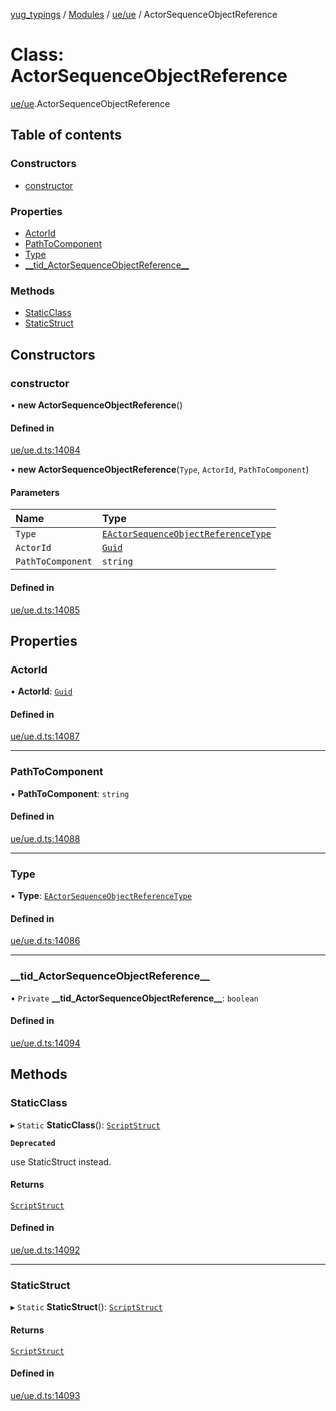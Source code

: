 [yug_typings](../README.md) / [Modules](../modules.md) / [ue/ue](../modules/ue_ue.md) / ActorSequenceObjectReference

# Class: ActorSequenceObjectReference

[ue/ue](../modules/ue_ue.md).ActorSequenceObjectReference

## Table of contents

### Constructors

- [constructor](ue_ue.ActorSequenceObjectReference.md#constructor)

### Properties

- [ActorId](ue_ue.ActorSequenceObjectReference.md#actorid)
- [PathToComponent](ue_ue.ActorSequenceObjectReference.md#pathtocomponent)
- [Type](ue_ue.ActorSequenceObjectReference.md#type)
- [\_\_tid\_ActorSequenceObjectReference\_\_](ue_ue.ActorSequenceObjectReference.md#__tid_actorsequenceobjectreference__)

### Methods

- [StaticClass](ue_ue.ActorSequenceObjectReference.md#staticclass)
- [StaticStruct](ue_ue.ActorSequenceObjectReference.md#staticstruct)

## Constructors

### constructor

• **new ActorSequenceObjectReference**()

#### Defined in

[ue/ue.d.ts:14084](https://github.com/YugMetaverse/yug_typings/blob/b7d9b19/ue/ue.d.ts#L14084)

• **new ActorSequenceObjectReference**(`Type`, `ActorId`, `PathToComponent`)

#### Parameters

| Name | Type |
| :------ | :------ |
| `Type` | [`EActorSequenceObjectReferenceType`](../enums/ue_ue.EActorSequenceObjectReferenceType.md) |
| `ActorId` | [`Guid`](ue_ue_s.Guid.md) |
| `PathToComponent` | `string` |

#### Defined in

[ue/ue.d.ts:14085](https://github.com/YugMetaverse/yug_typings/blob/b7d9b19/ue/ue.d.ts#L14085)

## Properties

### ActorId

• **ActorId**: [`Guid`](ue_ue_s.Guid.md)

#### Defined in

[ue/ue.d.ts:14087](https://github.com/YugMetaverse/yug_typings/blob/b7d9b19/ue/ue.d.ts#L14087)

___

### PathToComponent

• **PathToComponent**: `string`

#### Defined in

[ue/ue.d.ts:14088](https://github.com/YugMetaverse/yug_typings/blob/b7d9b19/ue/ue.d.ts#L14088)

___

### Type

• **Type**: [`EActorSequenceObjectReferenceType`](../enums/ue_ue.EActorSequenceObjectReferenceType.md)

#### Defined in

[ue/ue.d.ts:14086](https://github.com/YugMetaverse/yug_typings/blob/b7d9b19/ue/ue.d.ts#L14086)

___

### \_\_tid\_ActorSequenceObjectReference\_\_

• `Private` **\_\_tid\_ActorSequenceObjectReference\_\_**: `boolean`

#### Defined in

[ue/ue.d.ts:14094](https://github.com/YugMetaverse/yug_typings/blob/b7d9b19/ue/ue.d.ts#L14094)

## Methods

### StaticClass

▸ `Static` **StaticClass**(): [`ScriptStruct`](ue_ue.ScriptStruct.md)

**`Deprecated`**

use StaticStruct instead.

#### Returns

[`ScriptStruct`](ue_ue.ScriptStruct.md)

#### Defined in

[ue/ue.d.ts:14092](https://github.com/YugMetaverse/yug_typings/blob/b7d9b19/ue/ue.d.ts#L14092)

___

### StaticStruct

▸ `Static` **StaticStruct**(): [`ScriptStruct`](ue_ue.ScriptStruct.md)

#### Returns

[`ScriptStruct`](ue_ue.ScriptStruct.md)

#### Defined in

[ue/ue.d.ts:14093](https://github.com/YugMetaverse/yug_typings/blob/b7d9b19/ue/ue.d.ts#L14093)
